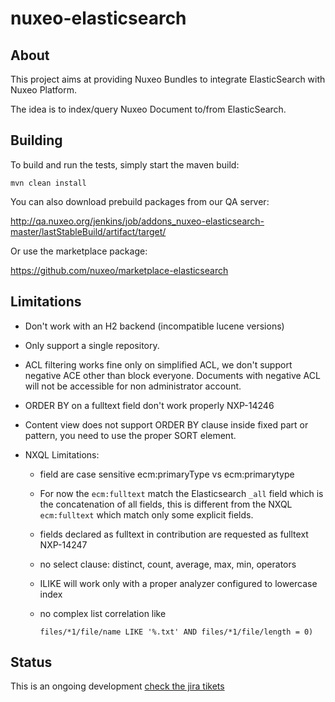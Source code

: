 nuxeo-elasticsearch
===================

## About

This project aims at providing Nuxeo Bundles to integrate ElasticSearch with Nuxeo Platform.

The idea is to index/query Nuxeo Document to/from ElasticSearch.

## Building

To build and run the tests, simply start the maven build:

    mvn clean install

You can also download prebuild packages from our QA server:

http://qa.nuxeo.org/jenkins/job/addons_nuxeo-elasticsearch-master/lastStableBuild/artifact/target/

Or use the marketplace package:

https://github.com/nuxeo/marketplace-elasticsearch

## Limitations

- Don't work with an H2 backend (incompatible lucene versions)

- Only support a single repository.

- ACL filtering works fine only on simplified ACL, we don't support negative ACE
  other than block everyone. Documents with negative ACL will not be accessible
  for non administrator account.

- ORDER BY on a fulltext field don't work properly NXP-14246

- Content view does not support ORDER BY clause inside fixed part or
  pattern, you need to use the proper SORT element.

- NXQL Limitations:

  - field are case sensitive ecm:primaryType vs ecm:primarytype
  - For now the `ecm:fulltext` match the Elasticsearch `_all` field
    which is the concatenation of all fields, this is different from
    the NXQL `ecm:fulltext` which match only some explicit fields.
  - fields declared as fulltext in contribution are requested as
    fulltext NXP-14247
  - no select clause: distinct, count, average, max, min, operators
  - ILIKE will work only with a proper analyzer configured to
    lowercase index
  - no complex list correlation like

        files/*1/file/name LIKE '%.txt' AND files/*1/file/length = 0)

## Status

This is an ongoing development [check the jira tikets](https://jira.nuxeo.com/issues/?jql=project%20%3D%20NXP%20AND%20component%20%3D%20Elasticsearch%20AND%20Status%20!%3D%20%22Resolved%22%20ORDER%20BY%20updated%20DESC%2C%20priority%20DESC%2C%20created%20ASC)
